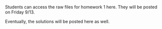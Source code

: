 Students can access the raw files for homework 1 here. They will be posted on Friday 9/13.

Eventually, the solutions will be posted here as well.
